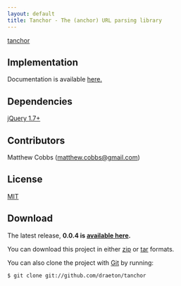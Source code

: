 ```yaml
---
layout: default
title: Tanchor - The (anchor) URL parsing library
---
```


<section id="main" role="main">

[tanchor](http://draeton.github.com/tanchor/) 
    

## Implementation

Documentation is available [here.](http://draeton.github.com/tanchor/tanchor/docs/tanchor.html)
    

## Dependencies

[jQuery 1.7+](http://jquery.com/)


## Contributors

Matthew Cobbs (matthew.cobbs@gmail.com)


## License

[MIT](https://raw.github.com/draeton/tanchor/master/LICENSE)


## Download

The latest release, **0.0.4 is [available here](http://draeton.github.com/tanchor/tanchor/dist/tanchor-0.0.4.zip).**

You can download this project in either [zip](https://github.com/draeton/tanchor/zipball/master) 
or [tar](https://github.com/draeton/tanchor/tarball/master) formats.

You can also clone the project with [Git](http://git-scm.com) by running:

    $ git clone git://github.com/draeton/tanchor

</section>

<script src="(http://draeton.github.com/tanchor/tanchor/build/js/tanchor-0.0.4-min.js"></script>
<script>
$(document).ready(function () {
});
</script>